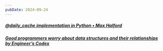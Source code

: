 ```yaml
---
pubDate: 2024-09-24
---
```


##### [@daily_cache implementation in Python • Max Halford](https://maxhalford.github.io/blog/python-daily-cache/?ref=blef.fr)
  
##### [Good programmers worry about data structures and their relationships by Engineer’s Codex](https://read.engineerscodex.com/p/good-programmers-worry-about-data)
  